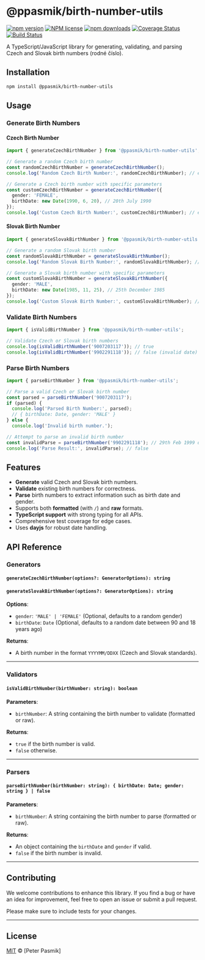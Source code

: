 ﻿# @ppasmik/birth-number-utils

[![npm version](https://img.shields.io/npm/v/@ppasmik/birth-number-utils?style=flat-square)](https://www.npmjs.com/package/@ppasmik/birth-number-utils)
[![NPM license](https://img.shields.io/npm/l/@ppasmik/birth-number-utils?style=flat-square)](https://www.npmjs.com/package/@ppasmik/birth-number-utils)
[![npm downloads](https://img.shields.io/npm/dm/@ppasmik/birth-number-utils?style=flat-square)](https://www.npmjs.com/package/@ppasmik/birth-number-utils)
[![Coverage Status](https://img.shields.io/coveralls/github/p333ter/birth-number-utils?style=flat-square)](https://coveralls.io/github/p333ter/birth-number-utils)
[![Build Status](https://img.shields.io/github/actions/workflow/status/p333ter/birth-number-utils/publish.yml?style=flat-square)](https://github.com/p333ter/birth-number-utils/actions)

A TypeScript/JavaScript library for generating, validating, and parsing Czech and Slovak birth numbers (rodné číslo).

## Installation

```bash
npm install @ppasmik/birth-number-utils
```

## Usage

### Generate Birth Numbers

#### Czech Birth Number

```typescript
import { generateCzechBirthNumber } from '@ppasmik/birth-number-utils';

// Generate a random Czech birth number
const randomCzechBirthNumber = generateCzechBirthNumber();
console.log('Random Czech Birth Number:', randomCzechBirthNumber); // e.g., "900720/3117"

// Generate a Czech birth number with specific parameters
const customCzechBirthNumber = generateCzechBirthNumber({
  gender: 'FEMALE',
  birthDate: new Date(1990, 6, 20), // 20th July 1990
});
console.log('Custom Czech Birth Number:', customCzechBirthNumber); // e.g., "905720/3111"
```

#### Slovak Birth Number

```typescript
import { generateSlovakBirthNumber } from '@ppasmik/birth-number-utils';

// Generate a random Slovak birth number
const randomSlovakBirthNumber = generateSlovakBirthNumber();
console.log('Random Slovak Birth Number:', randomSlovakBirthNumber); // e.g., "900720/3117"

// Generate a Slovak birth number with specific parameters
const customSlovakBirthNumber = generateSlovakBirthNumber({
  gender: 'MALE',
  birthDate: new Date(1985, 11, 25), // 25th December 1985
});
console.log('Custom Slovak Birth Number:', customSlovakBirthNumber); // e.g., "851225/1234"
```

### Validate Birth Numbers

```typescript
import { isValidBirthNumber } from '@ppasmik/birth-number-utils';

// Validate Czech or Slovak birth numbers
console.log(isValidBirthNumber('9007203117')); // true
console.log(isValidBirthNumber('9902291118')); // false (invalid date)
```

### Parse Birth Numbers

```typescript
import { parseBirthNumber } from '@ppasmik/birth-number-utils';

// Parse a valid Czech or Slovak birth number
const parsed = parseBirthNumber('9007203117');
if (parsed) {
  console.log('Parsed Birth Number:', parsed);
  // { birthDate: Date, gender: 'MALE' }
} else {
  console.log('Invalid birth number.');

// Attempt to parse an invalid birth number
const invalidParse = parseBirthNumber('9902291118'); // 29th Feb 1999 does not exist
console.log('Parse Result:', invalidParse); // false
```

## Features

- **Generate** valid Czech and Slovak birth numbers.
- **Validate** existing birth numbers for correctness.
- **Parse** birth numbers to extract information such as birth date and gender.
- Supports both **formatted** (with `/`) and **raw** formats.
- **TypeScript support** with strong typing for all APIs.
- Comprehensive test coverage for edge cases.
- Uses **dayjs** for robust date handling.

## API Reference

### Generators

#### `generateCzechBirthNumber(options?: GeneratorOptions): string`

#### `generateSlovakBirthNumber(options?: GeneratorOptions): string`

**Options**:

- `gender`: `'MALE' | 'FEMALE'` (Optional, defaults to a random gender)
- `birthDate`: `Date` (Optional, defaults to a random date between 90 and 18 years ago)

**Returns**:

- A birth number in the format `YYYYMM/DDXX` (Czech and Slovak standards).

---

### Validators

#### `isValidBirthNumber(birthNumber: string): boolean`

**Parameters**:

- `birthNumber`: A string containing the birth number to validate (formatted or raw).

**Returns**:

- `true` if the birth number is valid.
- `false` otherwise.

---

### Parsers

#### `parseBirthNumber(birthNumber: string): { birthDate: Date; gender: string } | false`

**Parameters**:

- `birthNumber`: A string containing the birth number to parse (formatted or raw).

**Returns**:

- An object containing the `birthDate` and `gender` if valid.
- `false` if the birth number is invalid.

---

## Contributing

We welcome contributions to enhance this library. If you find a bug or have an idea for improvement, feel free to open an issue or submit a pull request.

Please make sure to include tests for your changes.

---

## License

[MIT](https://choosealicense.com/licenses/mit/) © [Peter Pasmik]
